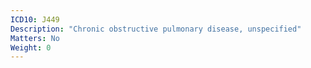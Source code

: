 ```yaml
---
ICD10: J449
Description: "Chronic obstructive pulmonary disease, unspecified"
Matters: No
Weight: 0
---
```

